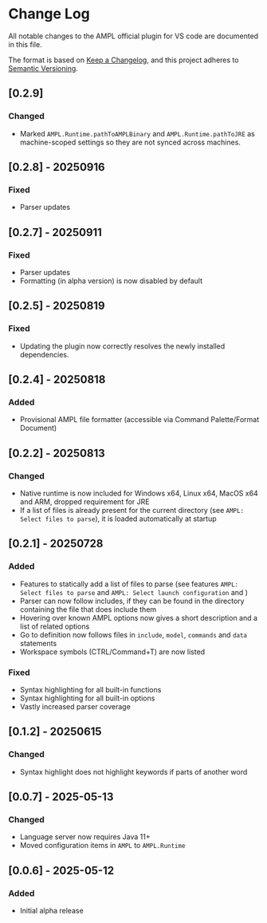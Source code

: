 # Change Log

All notable changes to the AMPL official plugin for VS code are documented in this file.

The format is based on [Keep a Changelog](https://keepachangelog.com/en/1.1.0/),
and this project adheres to [Semantic Versioning](https://semver.org/spec/v2.0.0.html).


## [0.2.9]

### Changed
- Marked `AMPL.Runtime.pathToAMPLBinary` and `AMPL.Runtime.pathToJRE` as machine-scoped settings so they are not synced across machines.


## [0.2.8] - 20250916

### Fixed
- Parser updates


## [0.2.7] - 20250911

### Fixed
- Parser updates
- Formatting (in alpha version) is now disabled by default


## [0.2.5] - 20250819

### Fixed
- Updating the plugin now correctly resolves the newly installed dependencies. 


## [0.2.4] - 20250818

### Added
- Provisional AMPL file formatter (accessible via Command Palette/Format Document)


## [0.2.2] - 20250813

### Changed
- Native runtime is now included for Windows x64, Linux x64, MacOS x64 and ARM, dropped requirement for JRE
- If a list of files is already present for the current directory (see `AMPL: Select files to parse`), it 
  is loaded automatically at startup


## [0.2.1] - 20250728

### Added
- Features to statically add a list of files to parse (see features `AMPL: Select files to parse` and `AMPL: Select launch configuration` and )
- Parser can now follow includes, if they can be found in the directory containing the file that does include them
- Hovering over known AMPL options now gives a short description and a list of related options
- Go to definition now follows files in `include`, `model`, `commands` and `data` statements
- Workspace symbols (CTRL/Command+T) are now listed


### Fixed
- Syntax highlighting for all built-in functions
- Syntax highlighting for all built-in options
- Vastly increased parser coverage


## [0.1.2] - 20250615

### Changed

- Syntax highlight does not highlight keywords if parts of another word


## [0.0.7] - 2025-05-13

### Changed

- Language server now requires Java 11+
- Moved configuration items in `AMPL` to `AMPL.Runtime`

 

## [0.0.6] - 2025-05-12

### Added 

- Initial alpha release